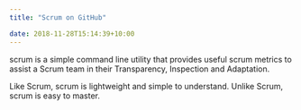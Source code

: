 ```yaml
---
title: "Scrum on GitHub"

date: 2018-11-28T15:14:39+10:00
---
```


scrum is a simple command line utility that provides useful scrum metrics to
assist a Scrum team in their Transparency, Inspection and Adaptation.

Like Scrum, scrum is lightweight and simple to understand. Unlike Scrum, scrum
is easy to master.
